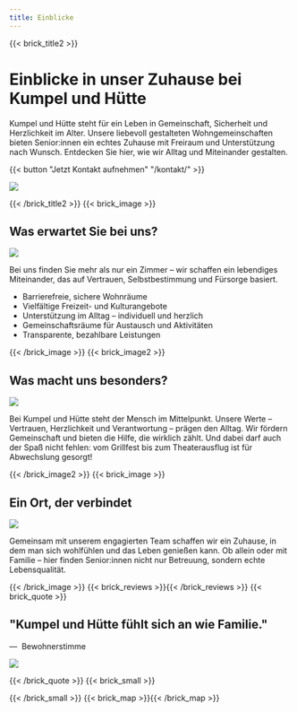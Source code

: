 ```yaml
---
title: Einblicke
---
```


{{< brick_title2 >}}
# Einblicke in unser Zuhause bei Kumpel und Hütte

Kumpel und Hütte steht für ein Leben in Gemeinschaft, Sicherheit und Herzlichkeit im Alter. Unsere liebevoll gestalteten Wohngemeinschaften bieten Senior:innen ein echtes Zuhause mit Freiraum und Unterstützung nach Wunsch. Entdecken Sie hier, wie wir Alltag und Miteinander gestalten.

{{< button "Jetzt Kontakt aufnehmen" "/kontakt/" >}}

![](/uploads/gallery/05.jpg)

{{< /brick_title2 >}}
{{< brick_image >}}

## Was erwartet Sie bei uns?

![](/uploads/gallery/02.jpg)

Bei uns finden Sie mehr als nur ein Zimmer – wir schaffen ein lebendiges Miteinander, das auf Vertrauen, Selbstbestimmung und Fürsorge basiert.

- Barrierefreie, sichere Wohnräume
- Vielfältige Freizeit- und Kulturangebote
- Unterstützung im Alltag – individuell und herzlich
- Gemeinschaftsräume für Austausch und Aktivitäten
- Transparente, bezahlbare Leistungen

{{< /brick_image >}}
{{< brick_image2 >}}

## Was macht uns besonders?

![](/uploads/photos/06.jpg)

Bei Kumpel und Hütte steht der Mensch im Mittelpunkt. Unsere Werte – Vertrauen, Herzlichkeit und Verantwortung – prägen den Alltag. Wir fördern Gemeinschaft und bieten die Hilfe, die wirklich zählt. Und dabei darf auch der Spaß nicht fehlen: vom Grillfest bis zum Theaterausflug ist für Abwechslung gesorgt!

{{< /brick_image2 >}}
{{< brick_image >}}

## Ein Ort, der verbindet

![](/uploads/gallery/05.jpg)

Gemeinsam mit unserem engagierten Team schaffen wir ein Zuhause, in dem man sich wohlfühlen und das Leben genießen kann. Ob allein oder mit Familie – hier finden Senior:innen nicht nur Betreuung, sondern echte Lebensqualität.

{{< /brick_image >}}
{{< brick_reviews >}}{{< /brick_reviews >}}
{{< brick_quote >}}

## "Kumpel und Hütte fühlt sich an wie Familie."
— &nbsp;Bewohnerstimme

![](/uploads/gallery/05.jpg)

{{< /brick_quote >}}
{{< brick_small >}}

{{< /brick_small >}}
{{< brick_map >}}{{< /brick_map >}}
